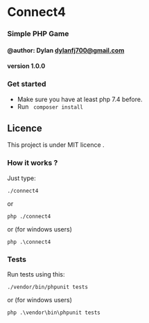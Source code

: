 # Connect4 
### Simple PHP Game
#### @author: Dylan <dylanfj700@gmail.com>
#### version 1.0.0

### Get started
- Make sure you have at least php 7.4 before.
- Run ``` composer install```

## Licence
This project is under MIT licence .

### How it works ?
Just type:
```
./connect4
```
or 
```
php ./connect4
```
or (for windows users)
```
php .\connect4
```

### Tests
Run tests using this:
```
./vendor/bin/phpunit tests
```
or (for windows users)
```
php .\vendor\bin\phpunit tests
```